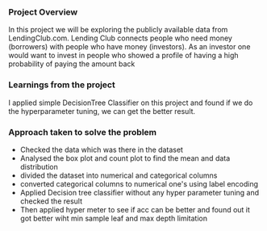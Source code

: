 ### Project Overview

 In this project we will be exploring the publicly available data from LendingClub.com. Lending Club connects people who need money (borrowers) with people who have money (investors). As an investor one would want to invest in people who showed a profile of having a high probability of paying the amount back


### Learnings from the project

 I applied simple DecisionTree Classifier on this project and found if we do the hyperparameter tuning, we can get the better result.


### Approach taken to solve the problem

 - Checked the data which was there in the dataset
- Analysed the box plot and count plot to find the mean and data distribution
- divided the dataset into numerical and categorical columns
- converted categorical columns to numerical one's using label encoding
- Applied Decision tree classifier without any hyper parameter tuning and checked the result
- Then applied hyper meter to see if acc can be better and found out it got better wiht min sample leaf and max depth limitation


